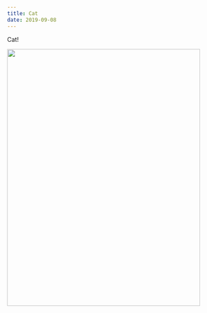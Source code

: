 ```yaml
---
title: Cat
date: 2019-09-08
---
```


<p>Cat! </p>
<img src="https://JoshNicholas.micro.blog/uploads/2019/f4c2e061bb.jpg" width="450" height="600" alt="" />